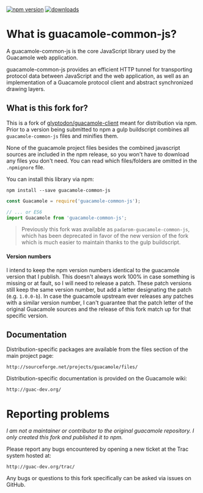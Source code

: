 [![npm version](https://img.shields.io/npm/v/guacamole-common-js.svg)](https://www.npmjs.com/package/guacamole-common-js) [![downloads](https://img.shields.io/npm/dt/guacamole-common-js.svg)](https://www.npmjs.com/package/guacamole-common-js)

# What is guacamole-common-js?

A guacamole-common-js is the core JavaScript library used by the Guacamole web
application.

guacamole-common-js provides an efficient HTTP tunnel for transporting
protocol data between JavaScript and the web application, as well as an
implementation of a Guacamole protocol client and abstract synchronized
drawing layers.

## What is this fork for?

This is a fork of [glyptodon/guacamole-client](https://github.com/glyptodon/guacamole-client)
meant for distribution via npm. Prior to a version being submitted to npm a gulp buildscript
combines all `guacamole-common-js` files and minifies them.

None of the guacamole project files besides the combined javascript sources are included in
the npm release, so you won't have to download any files you don't need. You can read which
files/folders are omitted in the `.npmignore` file.

You can install this library via npm:

```
npm install --save guacamole-common-js
```

```js
const Guacamole = require('guacamole-common-js');

// ... or ES6
import Guacamole from 'guacamole-common-js';
```

> Previously this fork was available as `padarom-guacamole-common-js`, which has been deprecated
in favor of the new version of the fork which is much easier to maintain thanks to the gulp buildscript.

#### Version numbers
I intend to keep the npm version numbers identical to the guacamole version that I publish. This doesn't always work 100% in case something is missing or at fault, so I will need to release a patch. These patch versions still keep the same version number, but add a letter designating the patch (e.g. `1.0.0-b`). In case the guacamole upstream ever releases any patches with a similar version number, I can't guarantee that the patch letter of the original Guacamole sources and the release of this fork match up for that specific version.

## Documentation
Distribution-specific packages are available from the files section of the main
project page:

    http://sourceforge.net/projects/guacamole/files/

Distribution-specific documentation is provided on the Guacamole wiki:

    http://guac-dev.org/

# Reporting problems

_I am not a maintainer or contributor to the original guacamole repository. I only created this fork and published it to npm._

Please report any bugs encountered by opening a new ticket at the Trac system hosted at:

    http://guac-dev.org/trac/

Any bugs or questions to this fork specifically can be asked via issues on GitHub.
